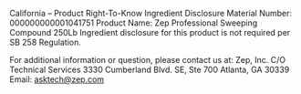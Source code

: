  
 
 
California – Product Right-To-Know Ingredient Disclosure 
Material Number: 000000000001041751 
Product Name: Zep Professional Sweeping Compound 250Lb 
Ingredient disclosure for this product is not required per SB 258 Regulation. 
 
For additional information or question, please contact us at: 
Zep, Inc. 
C/O Technical Services 
3330 Cumberland Blvd. SE, Ste 700 
Atlanta, GA 30339 
Email: asktech@zep.com 
 
 
 
 
